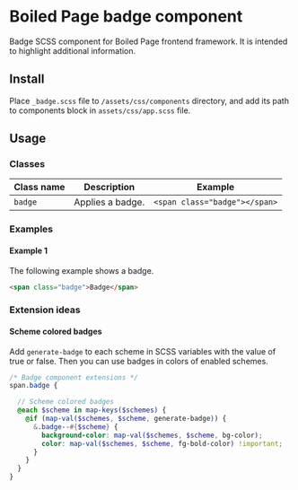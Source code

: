 # Boiled Page badge component

Badge SCSS component for Boiled Page frontend framework. It is intended to highlight additional information.

## Install

Place `_badge.scss` file to `/assets/css/components` directory, and add its path to components block in `assets/css/app.scss` file.

## Usage

### Classes

Class name | Description | Example
---------- | ----------- | -------
`badge` | Applies a badge. | `<span class="badge"></span>`

### Examples

#### Example 1

The following example shows a badge.

```html
<span class="badge">Badge</span>
```

### Extension ideas

#### Scheme colored badges

Add `generate-badge` to each scheme in SCSS variables with the value of true or false. Then you can use badges in colors of enabled schemes.

```scss
/* Badge component extensions */
span.badge {

  // Scheme colored badges
  @each $scheme in map-keys($schemes) {
    @if (map-val($schemes, $scheme, generate-badge)) {
      &.badge--#{$scheme} {
        background-color: map-val($schemes, $scheme, bg-color);
        color: map-val($schemes, $scheme, fg-bold-color) !important;
      }
    }
  }
}
```
